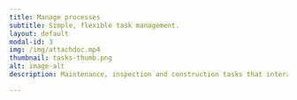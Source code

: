 ```yaml
---
title: Manage processes
subtitle: Simple, flexible task management.
layout: default
modal-id: 3
img: /img/attachdoc.mp4
thumbnail: tasks-thumb.png
alt: image-alt
description: Maintenance, inspection and construction tasks that interact with your building model. Automate your organisation's existing workflows.

---
```

